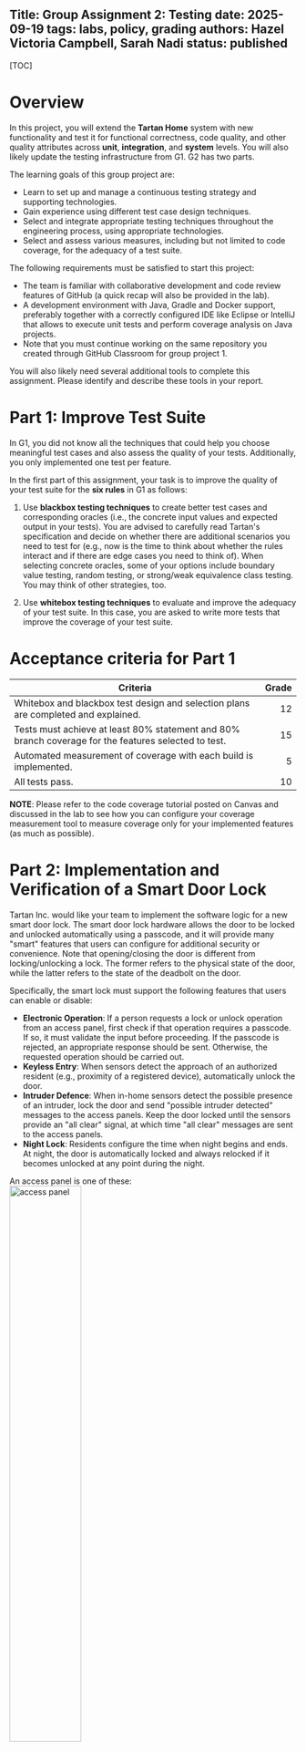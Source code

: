 
Title: Group Assignment 2: Testing
date: 2025-09-19
tags: labs, policy, grading
authors: Hazel Victoria Campbell, Sarah Nadi
status: published
----

[TOC]

# Overview

In this project, you will extend the **Tartan Home** system with new functionality and test it for functional correctness, code quality, and other quality attributes across **unit**, **integration**, and **system** levels. You will also likely update the testing infrastructure from G1. G2 has two parts.

The learning goals of this group project are:

- Learn to set up and manage a continuous testing strategy and supporting technologies.
- Gain experience using different test case design techniques.
- Select and integrate appropriate testing techniques throughout the engineering process, using appropriate technologies.
- Select and assess various measures, including but not limited to code coverage, for the adequacy of a test suite.

The following requirements must be satisfied to start this project:

- The team is familiar with collaborative development and code review features of GitHub (a quick recap will also be provided in the lab).
- A development environment with Java, Gradle and Docker support, preferably together with a correctly configured IDE like Eclipse or IntelliJ that allows to execute unit tests and perform coverage analysis on Java projects.
- Note that you must continue working on the same repository you created through GitHub Classroom for group project 1.

You will also likely need several additional tools to complete this assignment. Please identify and describe these tools in your report.

# Part 1: Improve Test Suite

In G1, you did not know all the techniques that could help you choose meaningful test cases and also assess the quality of your tests. Additionally, you only implemented one test per feature.

In the first part of this assignment, your task is to improve the quality of your test suite for the **six rules** in G1 as follows:

1. Use **blackbox testing techniques** to create better test cases and corresponding oracles (i.e., the concrete input values and expected output in your tests). You are advised to carefully read Tartan's specification and decide on whether there are additional scenarios you need to test for (e.g., now is the time to think about whether the rules interact and if there are edge cases you need to think of). When selecting concrete oracles, some of your options include boundary value testing, random testing, or strong/weak equivalence class testing. You may think of other strategies, too.

2. Use **whitebox testing techniques** to evaluate and improve the adequacy of your test suite. In this case, you are asked to write more tests that improve the coverage of your test suite.

# Acceptance criteria for Part 1

| **Criteria** | **Grade** |
|---|---:|
| Whitebox and blackbox test design and selection plans are completed and explained. | 12 |
| Tests must achieve at least 80% statement and 80% branch coverage for the features selected to test. | 15 |
| Automated measurement of coverage with each build is implemented. | 5 |
| All tests pass. | 10 |

**NOTE**: Please refer to the code coverage tutorial posted on Canvas and discussed in the lab to see how you can configure your coverage measurement tool to measure coverage only for your implemented features (as much as possible).


# Part 2: Implementation and Verification of a Smart Door Lock

Tartan Inc. would like your team to implement the software logic for a new smart door lock. The smart door lock hardware allows the door to be locked and unlocked automatically using a passcode, and it will provide many "smart" features that users can configure for additional security or convenience. Note that opening/closing the door is different from locking/unlocking a lock. The former refers to the physical state of the door, while the latter refers to the state of the deadbolt on the door. 

Specifically, the smart lock must support the following features that users can enable or disable:
- **Electronic Operation**: If a person requests a lock or unlock operation from an access panel, first check if that operation requires a passcode. If so, it must validate the input before proceeding. If the passcode is rejected, an appropriate response should be sent. Otherwise, the requested operation should be carried out.
- **Keyless Entry**: When sensors detect the approach of an authorized resident (e.g., proximity of a registered device), automatically unlock the door.
- **Intruder Defence**: When in-home sensors detect the possible presence of an intruder, lock the door and send "possible intruder detected" messages to the access panels. Keep the door locked until the sensors provide an "all clear" signal, at which time "all clear" messages are sent to the access panels.
- **Night Lock**: Residents configure the time when night begins and ends. At night, the door is automatically locked and always relocked if it becomes unlocked at any point during the night.

An access panel is one of these: <br>
<img id="access-panel" alt="access panel" src="{attach}adt-access-panel.jpg" style="width: 50%;"><br>
(Picture by Marco Albertini, https://securitycamcenter.com/how-to-reset-adt-alarm-system/).

For the access panel, you can add the functionality to the frontend, since we don't have any physical access panels. Make sure that your messages are shown on the frontend log of the application. You can append the access panel messages to your log in your code and make sure it's showing up on the frontend.

Note that the above feature requirements may be ambiguous. In addition, features may interact, and the door lock should behave in a reasonable way, which can be resolved with timers, priorities, or other mechanisms. For example, what happens or should happen if an intruder is detected and a resident arrives at the door? You should ask for clarification about requirements if needed and explicitly document all assumptions you make about interactions.

Integrate the smart door lock and its features with the current system and test it thoroughly. You can add additional sensors and actuators to the house, if needed.

**While developing the new door lock features, you must follow a test-driven development (TDD) approach**. Use Pull Requests to integrate each new functionality and have another team member review your code. **Each team member must perform a code review of at least 1 PR**.

To make it easier for us to spot your test-driven development, you must make your commits using RED GREEN commits. Make a git commit after each of the following steps:
- **Red**: Write a failing test and make a commit starting with the word "RED".
- **Green**: Implement the code to make the test pass and commit with the word "GREEN".
- **Refactor**: Improve the code without changing behaviour and commit with the word "REFACTOR", ensuring all tests still pass.
  
You must conduct unit testing on the new code and carefully measure coverage. However, given that this is a new feature, you should also perform integration (i.e., tests that combine multiple classes/functionality) and system testing (i.e., end-to-end testing that treats the system as a black box). You must also document the integration and system testing procedures in your report.

# Acceptance criteria (Part 2)

The following criteria must be satisfied for Part 2 to be accepted as complete.

| **Criteria** | **Grade** |
|---|---:|
| Requirements for the smart door lock are documented. It should be clear and complete and include any assumptions the team made. | 12 |
| The smart door lock implementation builds and runs successfully, and meets the functional requirements defined above. | 12 |
| Integration and system testing strategy is implemented and described. | 10 |
| Tests must achieve at least 80% statement and 80% branch coverage for **new** code. | 15 |
| The mutation score for the tests related to the new door lock functionality should be 90%. | 10 |
| Automated System Testing Integrated in CI. | 5 |
| Test-driven development has been followed. | 5 |
| New features underwent code review. | 5 |


# Report for Parts 1 & 2

You must write your report that describes your verification activities, decisions, and results for both the existing functionality and the new door lock. While marking, we will verify all acceptance criteria by checking both your report and code repository. However, we will not look “deeply” into your code repository, e.g., we will not spend more than 10 minutes trying to get your project to compile and run. 

**Please tag your code with `G2_Done`**

The following describes the required details of the report:

- **Part 1:**
	- **Chosen Rules**: For completeness, restate the six rules (same as those from G1) for part 1.
	- **Testing plan and test cases**: Describe the process you used to design test cases and provide an overview of the tests you wrote. How were test cases designed? How were test values selected? Which testing techniques did you use (i.e. random testing, combinatorial testing, BVA, other)? Mention how much additional testing you needed to add in G2 when compared to G1. Finally, provide a pointer to the actual test classes/methods scripts in your repository (either a hyperlink or path description).
	- **Coverage**: Provide a screenshot of your coverage report (you can focus only on the relevant parts of the system). While marking, we will look into the actual report ourselves and make sure you satisfy the coverage criteria.

- **Part 2:**
	- **Clarified requirements for smart door lock**: Describe all assumptions you made about the requirements of the smart door lock system and its features.
	- **Software development processes**: Briefly indicate the role of each group member in this process, and describe how you planned and organized the design, development, and evaluation of the smart door lock. Include a description of how you coordinated implementation and testing.
	- **Overall testing strategy and implementation**: Indicate where your unit, integration, and system tests are implemented. Mention what you chose to test for integration testing, as well as system testing. Which tools/frameworks/techniques did you use to implement your integration and system testing?
	- **Coverage and mutation score**: Provide a screenshot of your coverage report (you can focus only on the relevant parts of the system). While marking, we will look into the actual report ourselves and make sure you satisfy the coverage criteria. Also, provide a screenshot of your mutation score report. Please mention 2-3 examples of initially live mutations (i.e., mutants that your test suite did not initially kill) and how you improved your test suite to kill these mutants.

# Submission Requirements

- Submit a PDF report (max. 4 pages of text, including screenshots/tables, etc) via Canvas.
- Please name your file using the following format:
    - `<LabCode>_<GroupName>_G2_Report.pdf`
    - Example: `D01_m01_G2_Report.pdf`
- Meets the formatting requirements in the previous section. Marks may be lost or you may receive a zero if the report is not **easy** to read and professional, or if it does not meet the formatting above.

Your report must be well formatted and not just readable, but professional and **easy** to read.

* Text must be standard and consistent. (10-11pt, Times New Roman or Computer Modern)
* Images must be sized so that text size is similar inside the image as it is outside of the image (10-11pt).
* Page orientation must stay consistently Portrait.
* Two columns.
* Letter Size (A4 is not allowed).
* Single spaced inside paragraphs + 6pt (~0.5 lines) after paragraphs.

More details can be found in the MS Word template: [https://www.ieee.org/content/dam/ieee-org/ieee/web/org/conferences/conference-template-letter.docx] or [the MS Word template rendered as a PDF]({attach}conference-template-letter.pdf). If in doubt, make your report look like the template!

More templates: 

* [https://www.ieee.org/conferences/publishing/templates] (Use US Letter only!)
* [Overleaf template](https://www.overleaf.com/read/qtgwphwhrkft#eaa1dc)

## MS Word & Google Doc Guidelines

- Submit your PDF.
    - Include your MS Word .docx in your repository OR your Google Doc URL.
    - Include all the figures in your repository.

## LaTeX Usage Guidelines

- If you are using [Overleaf](https://www.overleaf.com/) (an online collaborative LaTeX editor):  
    - Submit your PDF report along with the Overleaf project URL.  
    - Include your LaTeX source files (e.g., `.tex`, figures, `.bib`) in your GitHub repository.  

- If you are using LaTeX locally (instructions for local setup can be found at [MiKTeX](https://miktex.org/)):  
	- Submit your PDF report to Canvas.  
    - Include your LaTeX source files (e.g., `.tex`, figures, `.bib`) in your GitHub repository.  

📌 To ensure your LaTeX source file is easy to locate, place it in a logical location within the repository (e.g., a clearly named folder), and create or update the README.md to document the structure and contents.

# Grading Summary

In total, this project is worth 145 points with the following allocation:

- Part 1 (improving test suite): 42 points
- Part 2 (implementation and verification): 86 points
- Report: 12 points
- Peer assessment: 5 points (Assigned individually)

The report is graded based on its presentation, organization, and how clearly things are described. All the items described in the Report section above must appear in the report.

Each member must assess their team members' contributions on eClass. This is worth 5 points of the total assignment grade and is confidential (results go to the course staff). Note that if we find big discrepancies in contributions or if one team member is negatively rated by all other team members, then we will investigate and regrade team members as needed.

# Questions You Should Be Able to Answer After This Assignment

* What is a unit?
* How does TDD differ from standard types of testing?
* What is an Oracle?
* What might you need to change in the System Under Test in order to make good use of unit testing?
* What makes black box testing different from white box testing?
* Why might we want to use black box testing?
* What is the purpose of unit-testing?
* What are equivalence partitioning and boundary value analysis?
* Why do we use TDD? What is its purpose?
* Can we always have 100% code-coverage?
* What are the different types of coverage criteria?
* Does 100% coverage mean we are bug-free?
* Does 100% MCDC coverage mean we are bug-free?
* Can we prove that we’re 100% bug-free?
* In TDD, why do we go for RED first?
* How did you handle interactions in the requirements in part 2?
* How did you test for interactions?
* Do the computed adequacy criteria give you confidence that your software is thoroughly tested and of adequate quality?
* If you could pick your own goals for test adequacy measures, what would you aim for?
* Which testing techniques were most effective for you and why?
* Which techniques were less effective and why?
* Did mutation testing help you find weaknesses in your test suite? Can you give an example?
* If you had to conduct a similar project again, would you change any of your testing or planning strategies?
* What were the challenges you faced, and how did you solve them?

Copyright 2021, 2022 Dr. Sarah Nadi. Copyright 2023, 2024 Dr. Hazel Campbell. All rights reserved.
